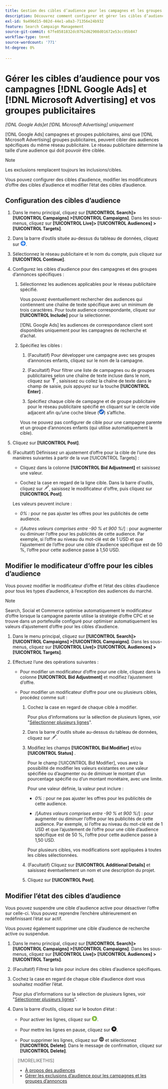```yaml
---
title: Gestion des cibles d’audience pour les campagnes et les groupes publicitaires
description: Découvrez comment configurer et gérer les cibles d’audience pour vos campagnes  [!DNL Google Ads] et  [!DNL Microsoft Advertising] et groupes d’annonces.
exl-id: 9a496d15-082d-44e1-a0a3-71356e24b932
feature: Search Campaign Management
source-git-commit: 67fe8581832dc0762d62908d01672e53cc95b847
workflow-type: tm+mt
source-wordcount: '771'
ht-degree: 0%

---
```


# Gérer les cibles d’audience pour vos campagnes [!DNL Google Ads] et [!DNL Microsoft Advertising] et vos groupes publicitaires

*[!DNL Google Ads]et [!DNL Microsoft Advertising] uniquement*

[!DNL Google Ads] campagnes et groupes publicitaires, ainsi que [!DNL Microsoft Advertising] groupes publicitaires, peuvent cibler des audiences spécifiques du même réseau publicitaire. Le réseau publicitaire détermine la taille d’une audience qui doit pouvoir être ciblée.

>[!NOTE]
>
>Les exclusions remplacent toujours les inclusions/cibles.

Vous pouvez configurer des cibles d’audience, modifier les modificateurs d’offre des cibles d’audience et modifier l’état des cibles d’audience.

## Configuration des cibles d’audience

1. Dans le menu principal, cliquez sur **[!UICONTROL Search]> [!UICONTROL Campaigns] >[!UICONTROL Campaigns]**. Dans les sous-menus, cliquez sur **[!UICONTROL Live]> [!UICONTROL Audiences] >[!UICONTROL Targets]**.

1. Dans la barre d’outils située au-dessus du tableau de données, cliquez sur ![Créer](/help/search-social-commerce/assets/add.png "Créer").

1. Sélectionnez le réseau publicitaire et le nom du compte, puis cliquez sur **[!UICONTROL Continue]**.

1. Configurez les cibles d’audience pour des campagnes et des groupes d’annonces spécifiques :

   1. Sélectionnez les audiences applicables pour le réseau publicitaire spécifié.

      Vous pouvez éventuellement rechercher des audiences qui contiennent une chaîne de texte spécifique avec un minimum de trois caractères. Pour toute audience correspondante, cliquez sur **[!UICONTROL Include]** pour la sélectionner.

      [!DNL Google Ads] les audiences de correspondance client sont disponibles uniquement pour les campagnes de recherche et d’achat.

   1. Spécifiez les cibles :

      1. (Facultatif) Pour développer une campagne avec ses groupes d’annonces enfants, cliquez sur le nom de la campagne.

      1. (Facultatif) Pour filtrer une liste de campagnes ou de groupes publicitaires selon une chaîne de texte incluse dans le nom, cliquez sur ![Filtrer](/help/search-social-commerce/assets/filter.png "Filtre") , saisissez ou collez la chaîne de texte dans le champ de saisie, puis appuyez sur la touche **[!UICONTROL Enter]** .

      1. Spécifiez chaque cible de campagne et de groupe publicitaire pour le réseau publicitaire spécifié en cliquant sur le cercle vide adjacent afin qu’une coche bleue (![Sélectionner](/help/search-social-commerce/assets/include.png "Sélectionner")) s’affiche.

      Vous ne pouvez pas configurer de cible pour une campagne parente et un groupe d’annonces enfants (qui utilise automatiquement la cible).

1. Cliquez sur **[!UICONTROL Post]**.

1. (Facultatif) Définissez un ajustement d’offre pour la cible de l’une des manières suivantes à partir de la vue [!UICONTROL Targets] :

   * Cliquez dans la colonne **[!UICONTROL Bid Adjustment]** et saisissez une valeur.

   * Cochez la case en regard de la ligne cible. Dans la barre d&#39;outils, cliquez sur ![Modifier](/help/search-social-commerce/assets/edit.png "Modifier"), saisissez le modificateur d&#39;offre, puis cliquez sur **[!UICONTROL Post]**.

   Les valeurs peuvent inclure :

   * *0% :* pour ne pas ajuster les offres pour les publicités de cette audience.

   * /[*Autres valeurs comprises entre -90 % et 900 %*/] : pour augmenter ou diminuer l’offre pour les publicités de cette audience. Par exemple, si l’offre au niveau du mot-clé est de 1 USD et que l’ajustement de l’offre pour une cible d’audience spécifique est de 50 %, l’offre pour cette audience passe à 1,50 USD.

## Modifier le modificateur d’offre pour les cibles d’audience

Vous pouvez modifier le modificateur d’offre et l’état des cibles d’audience pour tous les types d’audience, à l’exception des audiences du marché.

>[!NOTE]
>
>Search, Social et Commerce optimise automatiquement le modificateur d’offre lorsque la campagne parente utilise la stratégie d’offre CPC et se trouve dans un portefeuille configuré pour optimiser automatiquement les valeurs d’ajustement d’offre pour les cibles d’audience.

1. Dans le menu principal, cliquez sur **[!UICONTROL Search]> [!UICONTROL Campaigns] >[!UICONTROL Campaigns]**. Dans les sous-menus, cliquez sur **[!UICONTROL Live]> [!UICONTROL Audiences] >[!UICONTROL Targets]**.

1. Effectuez l’une des opérations suivantes :

   * Pour modifier un modificateur d’offre pour une cible, cliquez dans la colonne **[!UICONTROL Bid Adjustment]** et modifiez l’ajustement d’offre.

   * Pour modifier un modificateur d’offre pour une ou plusieurs cibles, procédez comme suit :

      1. Cochez la case en regard de chaque cible à modifier.

         Pour plus d’informations sur la sélection de plusieurs lignes, voir &quot;[Sélectionner plusieurs lignes](/help/search-social-commerce/common-tasks/navigation-editing-selection/multiple-rows-select.md)&quot;.

      1. Dans la barre d&#39;outils située au-dessus du tableau de données, cliquez sur ![Modifier](/help/search-social-commerce/assets/edit.png "Modifier").

      1. Modifiez les champs **[!UICONTROL Bid Modifier]** et/ou **[!UICONTROL Status]** .

         Pour le champ [!UICONTROL Bid Modifier], vous avez la possibilité de modifier les valeurs existantes en une valeur spécifiée ou d’augmenter ou de diminuer le montant d’un pourcentage spécifié ou d’un montant monétaire, avec une limite.

         Pour une valeur définie, la valeur peut inclure :

         * *0% :* pour ne pas ajuster les offres pour les publicités de cette audience.

         * /[*Autres valeurs comprises entre -90 % et 900 %*/] : pour augmenter ou diminuer l’offre pour les publicités de cette audience. Par exemple, si l’offre au niveau du mot-clé est de 1 USD et que l’ajustement de l’offre pour une cible d’audience spécifique est de 50 %, l’offre pour cette audience passe à 1,50 USD.

         Pour plusieurs cibles, vos modifications sont appliquées à toutes les cibles sélectionnées.

      1. (Facultatif) Cliquez sur **[!UICONTROL Additional Details]** et saisissez éventuellement un nom et une description du projet.

      1. Cliquez sur **[!UICONTROL Post]**.

## Modifier l’état des cibles d’audience

Vous pouvez suspendre une cible d’audience active pour désactiver l’offre sur celle-ci. Vous pouvez reprendre l’enchère ultérieurement en redéfinissant l’état sur actif.

Vous pouvez également supprimer une cible d’audience de recherche active ou suspendue.

1. Dans le menu principal, cliquez sur **[!UICONTROL Search]> [!UICONTROL Campaigns] >[!UICONTROL Campaigns]**. Dans les sous-menus, cliquez sur **[!UICONTROL Live]> [!UICONTROL Audiences] >[!UICONTROL Targets]**.

1. (Facultatif) Filtrez la liste pour inclure des cibles d’audience spécifiques.

1. Cochez la case en regard de chaque cible d’audience dont vous souhaitez modifier l’état.

   Pour plus d’informations sur la sélection de plusieurs lignes, voir &quot;[Sélectionner plusieurs lignes](/help/search-social-commerce/common-tasks/navigation-editing-selection/multiple-rows-select.md)&quot;.

1. Dans la barre d’outils, cliquez sur le bouton d’état :

   * Pour activer les lignes, cliquez sur ![Activer](/help/search-social-commerce/assets/activate.png "Activer").

   * Pour mettre les lignes en pause, cliquez sur ![Pause](/help/search-social-commerce/assets/pause.png "Pause").

   * Pour supprimer les lignes, cliquez sur ![Autres actions](/help/search-social-commerce/assets/more.png "Autres actions") et sélectionnez **[!UICONTROL Delete]**. Dans le message de confirmation, cliquez sur **[!UICONTROL Delete]**.

>[!MORELIKETHIS]
>
>* [À propos des audiences](audience-about.md)
>* [Gérer les exclusions d’audience pour les campagnes et les groupes d’annonces](/help/search-social-commerce/campaign-management/campaigns/audience-exclusions-manage.md)
